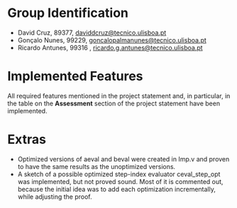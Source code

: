 # Group Identification

 - David Cruz,  89377, daviddcruz@tecnico.ulisboa.pt 
 - Gonçalo Nunes, 99229, goncalopalmanunes@tecnico.ulisboa.pt
 - Ricardo Antunes, 99316 , ricardo.g.antunes@tecnico.ulisboa.pt

# Implemented Features
All required features mentioned in the project statement and, in particular, in the table on the **Assessment** section of the project statement have been implemented.

# Extras
- Optimized versions of aeval and beval were created in Imp.v and proven to have the same results as the unoptimized versions.
- A sketch of a possible optimized step-index evaluator ceval_step_opt was implemented, but not proved sound. Most of it is commented out, because the initial idea was to add each optimization incrementally, while adjusting the proof. 

